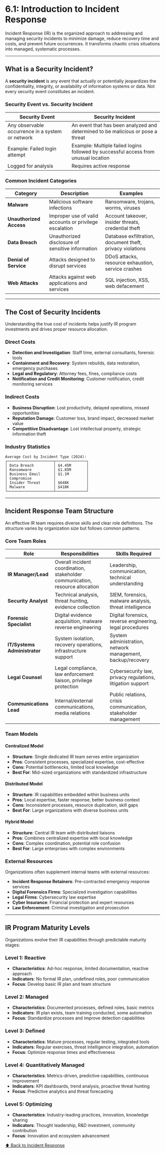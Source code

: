 # 6.1: Introduction to Incident Response

Incident Response (IR) is the organized approach to addressing and managing security incidents to minimize damage, reduce recovery time and costs, and prevent future occurrences. It transforms chaotic crisis situations into managed, systematic processes.

---

## What is a Security Incident?

A **security incident** is any event that actually or potentially jeopardizes the confidentiality, integrity, or availability of information systems or data. Not every security event constitutes an incident.

### Security Event vs. Security Incident

| **Security Event** | **Security Incident** |
|-------------------|----------------------|
| Any observable occurrence in a system or network | An event that has been analyzed and determined to be malicious or pose a threat |
| Example: Failed login attempt | Example: Multiple failed logins followed by successful access from unusual location |
| Logged for analysis | Requires active response |

### Common Incident Categories

| Category | Description | Examples |
|----------|-------------|----------|
| **Malware** | Malicious software infections | Ransomware, trojans, worms, viruses |
| **Unauthorized Access** | Improper use of valid accounts or privilege escalation | Account takeover, insider threats, credential theft |
| **Data Breach** | Unauthorized disclosure of sensitive information | Database exfiltration, document theft, privacy violations |
| **Denial of Service** | Attacks designed to disrupt services | DDoS attacks, resource exhaustion, service crashes |
| **Web Attacks** | Attacks against web applications and services | SQL injection, XSS, web defacement |

---

## The Cost of Security Incidents

Understanding the true cost of incidents helps justify IR program investments and drives proper resource allocation.

### Direct Costs
- **Detection and Investigation**: Staff time, external consultants, forensic tools
- **Containment and Recovery**: System rebuilds, data restoration, emergency purchases
- **Legal and Regulatory**: Attorney fees, fines, compliance costs
- **Notification and Credit Monitoring**: Customer notification, credit monitoring services

### Indirect Costs
- **Business Disruption**: Lost productivity, delayed operations, missed opportunities
- **Reputation Damage**: Customer loss, brand impact, decreased market value
- **Competitive Disadvantage**: Lost intellectual property, strategic information theft

### Industry Statistics

```
Average Cost by Incident Type (2024):
┌─────────────────────┬──────────────┐
│ Data Breach         │ $4.45M       │
│ Ransomware          │ $1.85M       │
│ Business Email      │ $1.1M        │
│ Compromise          │              │
│ Insider Threat      │ $648K        │
│ Malware             │ $418K        │
└─────────────────────┴──────────────┘
```

---

## Incident Response Team Structure

An effective IR team requires diverse skills and clear role definitions. The structure varies by organization size but follows common patterns.

### Core Team Roles

| Role | Responsibilities | Skills Required |
|------|-----------------|-----------------|
| **IR Manager/Lead** | Overall incident coordination, stakeholder communication, resource allocation | Leadership, communication, technical understanding |
| **Security Analyst** | Technical analysis, threat hunting, evidence collection | SIEM, forensics, malware analysis, threat intelligence |
| **Forensic Specialist** | Digital evidence acquisition, malware reverse engineering | Digital forensics, reverse engineering, legal procedures |
| **IT/Systems Administrator** | System isolation, recovery operations, infrastructure support | System administration, network management, backup/recovery |
| **Legal Counsel** | Legal compliance, law enforcement liaison, privilege protection | Cybersecurity law, privacy regulations, litigation support |
| **Communications Lead** | Internal/external communications, media relations | Public relations, crisis communication, stakeholder management |

### Team Models

#### **Centralized Model**
- **Structure**: Single dedicated IR team serves entire organization
- **Pros**: Consistent processes, specialized expertise, cost-effective
- **Cons**: Potential bottlenecks, limited local knowledge
- **Best For**: Mid-sized organizations with standardized infrastructure

#### **Distributed Model** 
- **Structure**: IR capabilities embedded within business units
- **Pros**: Local expertise, faster response, better business context
- **Cons**: Inconsistent processes, resource duplication, skill gaps
- **Best For**: Large organizations with diverse business units

#### **Hybrid Model**
- **Structure**: Central IR team with distributed liaisons
- **Pros**: Combines centralized expertise with local knowledge
- **Cons**: Complex coordination, potential role confusion
- **Best For**: Large enterprises with complex environments

### External Resources

Organizations often supplement internal teams with external resources:

- **Incident Response Retainers**: Pre-contracted emergency response services
- **Digital Forensics Firms**: Specialized investigation capabilities
- **Legal Firms**: Cybersecurity law expertise
- **Cyber Insurance**: Financial protection and expert resources
- **Law Enforcement**: Criminal investigation and prosecution

---

## IR Program Maturity Levels

Organizations evolve their IR capabilities through predictable maturity stages:

### Level 1: Reactive
- **Characteristics**: Ad-hoc response, limited documentation, reactive approach
- **Indicators**: No formal IR plan, undefined roles, poor communication
- **Focus**: Develop basic IR plan and team structure

### Level 2: Managed
- **Characteristics**: Documented processes, defined roles, basic metrics
- **Indicators**: IR plan exists, team training conducted, some automation
- **Focus**: Standardize processes and improve detection capabilities

### Level 3: Defined
- **Characteristics**: Mature processes, regular testing, integrated tools
- **Indicators**: Regular exercises, threat intelligence integration, automation
- **Focus**: Optimize response times and effectiveness

### Level 4: Quantitatively Managed
- **Characteristics**: Metrics-driven, predictive capabilities, continuous improvement
- **Indicators**: KPI dashboards, trend analysis, proactive threat hunting
- **Focus**: Predictive analytics and threat forecasting

### Level 5: Optimizing
- **Characteristics**: Industry-leading practices, innovation, knowledge sharing
- **Indicators**: Thought leadership, R&D investment, community contribution
- **Focus**: Innovation and ecosystem advancement

[⬆️ Back to Incident Response](./README.md)
